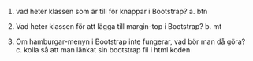 1. vad heter klassen som är till för knappar i Bootstrap?
a. btn

2. Vad heter klassen för att lägga till margin-top i Bootstrap?
b. mt

3. Om hamburgar-menyn i Bootstrap inte fungerar, vad bör man då göra?
c. kolla så att man länkat sin bootstrap fil i html koden